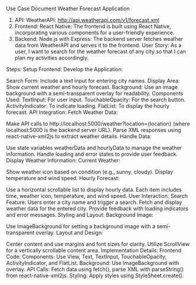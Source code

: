 Use Case Document
Weather Forecast Application

1. API:
  WeatherAPI: http://api.weatherapi.com/v1/forecast.xml
2. Frontend:
  React Native: The frontend is built using React Native, incorporating various components for a user-friendly experience.
3. Backend:
  Node.js with Express: The backend server fetches weather data from WeatherAPI and serves it to the frontend.
User Story:
  As a user, I want to search for the weather forecast of any city so that I can plan my activities accordingly.

Steps:
  Setup Frontend:
Develop the Application:

Search Form:   Include a text input for entering city names.
Display Area:   Show current weather and hourly forecast.
Background:   Use an image background with a semi-transparent overlay for readability.
Components Used:
  TextInput: For user input.
  TouchableOpacity: For the search button.
  ActivityIndicator: To indicate loading.
  FlatList: To display the hourly forecast.
API Integration:
Fetch Weather Data:

Make API calls to http://localhost:5000/weather?location={location} (where localhost:5000 is the backend server URL).
Parse XML responses using react-native-xml2js to extract weather details.
Handle Data:

Use state variables weatherData and hourlyData to manage the weather information.
Handle loading and error states to provide user feedback.
Display Weather Information:
Current Weather:

Show weather icon based on condition (e.g., sunny, cloudy).
Display temperature and wind speed.
Hourly Forecast:

Use a horizontal scrollable list to display hourly data.
Each item includes time, weather icon, temperature, and wind speed.
User Interaction:
Search Feature:
Users enter a city name and trigger a search.
Fetch and display weather data for the entered city.
Provide feedback with loading indicators and error messages.
Styling and Layout:
Background Image:

Use ImageBackground for setting a background image with a semi-transparent overlay.
Layout and Design:

Center content and use margins and font sizes for clarity.
Utilize ScrollView for a vertically scrollable content area.
Implementation Details:
Frontend Code:
Components: Use View, Text, TextInput, TouchableOpacity, ActivityIndicator, and FlatList.
Background: Use ImageBackground with overlay.
API Calls: Fetch data using fetch(), parse XML with parseString() from react-native-xml2js.
Styling: Apply styles using StyleSheet.create().
